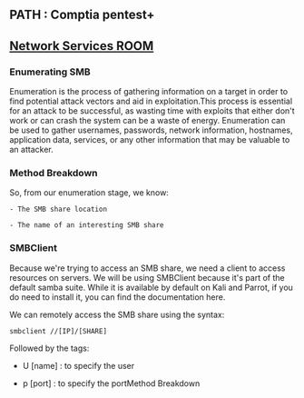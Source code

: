 ## PATH : Comptia pentest+

## [Network Services ROOM](https://tryhackme.com/room/networkservices)

### Enumerating SMB 
Enumeration is the process of gathering information on a target in order to find potential attack vectors and aid in exploitation.This process is essential for an attack to be successful, as wasting time with exploits that either don't work or can crash the system can be a waste of energy. Enumeration can be used to gather usernames, passwords, network information, hostnames, application data, services, or any other information that may be valuable to an attacker.


### Method Breakdown

So, from our enumeration stage, we know:

    - The SMB share location

    - The name of an interesting SMB share

### SMBClient

Because we're trying to access an SMB share, we need a client to access resources on servers. We will be using SMBClient because it's part of the default samba suite. While it is available by default on Kali and Parrot, if you do need to install it, you can find the documentation here.

We can remotely access the SMB share using the syntax:

`` smbclient //[IP]/[SHARE] ``

Followed by the tags:

- U [name] : to specify the user

- p [port] : to specify the portMethod Breakdown
